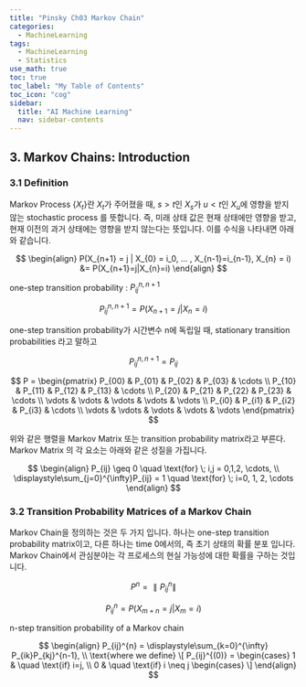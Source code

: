 ```yaml
---
title: "Pinsky Ch03 Markov Chain" 
categories:
  - MachineLearning
tags:
  - MachineLearning
  - Statistics
use_math: true
toc: true
toc_label: "My Table of Contents"
toc_icon: "cog"
sidebar:
  title: "AI Machine Learning"
  nav: sidebar-contents
---
```


## 3. Markov Chains: Introduction

### 3.1 Definition

Markov Process $\{X_t\}$란 ${X_t}$가 주어졌을 때, $s > t$인 ${X_s}$가 $u < t$인 ${X_u}$에 영향을 받지 않는 stochastic process 를 뜻합니다. 즉, 미래 상태 값은 현재 상태에만 영향을 받고, 현재 이전의 과거 상태에는 영향을 받지 않는다는 뜻입니다. 이를 수식을 나타내면 아래와 같습니다. 

$$ 
\begin{align}
P(X_{n+1} = j | X_{0} = i_0, ... , X_{n-1}=i_{n-1}, X_{n} = i) &= P(X_{n+1}=j|X_{n}=i)
\end{align}
$$

one-step transition probability : $P_{ij}^{n, n+1}$

$$ P_{ij}^{n, n+1} = P(X_{n+1}=j|X_{n} = i) $$

one-step transition probability가 시간변수 n에 독립일 때, stationary transition probabilities 라고 말하고

$$P_{ij}^{n, n+1} = P_{ij}$$

$$
P = 
\begin{pmatrix}
P_{00} & P_{01} & P_{02} & P_{03} & \cdots \\
P_{10} & P_{11} & P_{12} & P_{13} & \cdots \\
P_{20} & P_{21} & P_{22} & P_{23} & \cdots \\
\vdots & \vdots & \vdots & \vdots & \vdots  \\
P_{i0} & P_{i1} & P_{i2} & P_{i3} & \cdots \\
\vdots & \vdots & \vdots & \vdots & \vdots        
\end{pmatrix}
$$

위와 같은 행렬을 Markov Matrix 또는 transition probability matrix라고 부른다. 
Markov Matrix 의 각 요소는 아래와 같은 성질을 가집니다. 

$$
\begin{align}
P_{ij} \geq 0 \quad \text{for} \; i,j = 0,1,2, \cdots, \\
\displaystyle\sum_{j=0}^{\infty}P_{ij} = 1 \quad \text{for} \; i=0, 1, 2, \cdots
\end{align}
$$

### 3.2 Transition Probability Matrices of a Markov Chain

Markov Chain을 정의하는 것은 두 가지 입니다. 하나는 one-step transition probability matrix이고, 
다른 하나는 time 0에서의, 즉 초기 상태의 확률 분포 입니다. 
Markov Chain에서 관심분야는 각 프로세스의 현실 가능성에 대한 확률을 구하는 것입니다. 

$$
P^{n} = \parallel P_{ij}^{n} \parallel
$$

$$
P_{ij}^{n} = P(X_{m+n} = j | X_{m} = i)
$$

n-step transition probability of a Markov chain

$$
\begin{align}
P_{ij}^{n} = \displaystyle\sum_{k=0}^{\infty} P_{ik}P_{kj}^{n-1}, \\
\text{where we define}
\[ P_{ij}^{(0)} = 
\begin{cases}
1 & \quad \text{if} i=j, \\
0 & \quad \text{if} i \neq j
\begin{cases}
\]
\end{align}
$$


